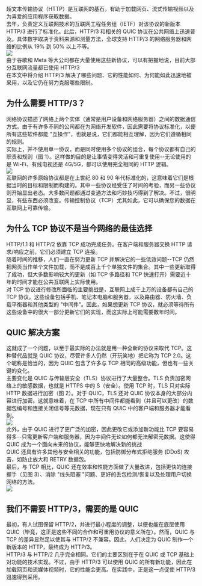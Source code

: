 超文本传输协议（HTTP）是互联网的基石，有助于加载网页、流式传输视频以及为喜爱的应用程序获取数据。<br />去年，负责定义互联网技术的互联网工程任务组（IETF）对该协议的新版本 HTTP/3 进行了标准化。此后，HTTP/3 和相关的 QUIC 协议在公共网络上迅速普及。具体数字取决于资料来源和测量方法，全球支持 HTTP/3 的网络服务器和网络的比例从 19% 到 50% 以上不等。<br />![](https://cdn.nlark.com/yuque/0/2023/png/396745/1697420244197-50f74e4c-6ccf-45fc-992e-b9f34f8c6217.png#averageHue=%23faf9f9&clientId=u933db048-a249-4&from=paste&id=u10738bd3&originHeight=660&originWidth=775&originalType=url&ratio=2.5&rotation=0&showTitle=false&status=done&style=none&taskId=uc786e0f2-1458-41a6-9522-275773bf1ea&title=)<br />由于谷歌和 Meta 等大公司都在大量使用这些新协议，可以有把握地说，目前大部分互联网流量都已使用 HTTP/3<br />在本文中将介绍 HTTP/3 解决了哪些问题、它的性能如何、为何能如此迅速地被采用，以及它仍在努力克服哪些限制。
<a name="qMdsG"></a>
## 为什么需要 HTTP/3？
网络协议描述了网络上两个实体（通常是用户设备和网络服务器）之间的数据通信方式。由于有许多不同的公司都在为网络开发软件，因此需要将协议标准化，以便所有这些软件都能 "互操作"，也就是说，它们都能相互理解，因为它们遵循相同的规则。<br />实际上，并不使用单一协议，而是同时使用多个协议的组合，每个协议都有自己的职责和规则（图 1）。这样做的目的是让事情变得灵活和可重复使用--无论使用的是 Wi-Fi、有线电视还是 4G/5G，都可以使用完全相同的 HTTP 逻辑。<br />![](https://cdn.nlark.com/yuque/0/2023/png/396745/1697420244245-73d87d9a-fd77-4681-b88e-42da1ff0a1d9.png#averageHue=%23020302&clientId=u933db048-a249-4&from=paste&id=uce49cc2b&originHeight=1024&originWidth=995&originalType=url&ratio=2.5&rotation=0&showTitle=false&status=done&style=none&taskId=u086502d9-388c-41f8-9198-d4402266065&title=)<br />互联网的许多原始协议都是在上世纪 80 和 90 年代标准化的，这意味着它们是根据当时的目标和限制而构建的。其中一些协议经受住了时间的考验，而另一些协议则开始显出老态。大多数问题都通过变通方法和巧妙技巧得到了解决。不过，很明显，有些东西必须改变。传输控制协议（TCP）尤其如此，它可以确保您的数据在互联网上可靠传输。
<a name="Md0Wo"></a>
## 为什么 TCP 协议不是当今网络的最佳选择
HTTP/1.1 和 HTTP/2 依靠 TCP 成功完成任务。在客户端和服务器交换 HTTP 请求/响应之前，它们必须建立 TCP 连接。<br />随着时间的推移，人们一直在努力更新 TCP 并解决它的一些低效问题--TCP 仍然把网页当作单个文件加载，而不是成百上千个单独文件的集合。其中一些更新取得了成功，但大多数影响较大的更新（如 TCP 多路径和 TCP 快速打开）需要近十年的时间才能在公共互联网上实际使用。<br />对 TCP 协议进行修改所面临的主要挑战是，互联网上成千上万的设备都有自己的 TCP 协议。这些设备包括手机、笔记本电脑和服务器，以及路由器、防火墙、负载平衡器和其他类型的 "中间件"。因此，如果想更新 TCP 协议，就必须等待所有这些设备中的很大一部分更新它们的实现，而这实际上可能需要数年时间。
<a name="siQ5m"></a>
## QUIC 解决方案
这就成了一个问题，以至于最实际的办法就是用一种全新的协议来取代 TCP。这种替代品就是 QUIC 协议，尽管许多人仍然（开玩笑地）把它称为 TCP 2.0。这个昵称是恰当的，因为 QUIC 包含了许多与 TCP 相同的高级功能，但也有一些关键的变化。<br />主要变化是 QUIC 与传输层安全（TLS）协议进行了大量整合。TLS 负责加密网络上的敏感数据，也就是 HTTPS 中的 S（安全）。使用 TCP 时，TLS 只对实际 HTTP 数据进行加密（图 2）。对于 QUIC，TLS 还对 QUIC 协议本身的大部分内容进行加密。这就意味着，在 TCP 中所有中间件都能看到（并且可以更改）的数据包编号和连接关闭信号等元数据，现在只有 QUIC 中的客户端和服务器才能看到。<br />![](https://cdn.nlark.com/yuque/0/2023/png/396745/1697420244238-817f857b-a95f-40e2-bc79-50d86bf5fce0.png#averageHue=%23efebe8&clientId=u933db048-a249-4&from=paste&id=uec1e467c&originHeight=531&originWidth=1024&originalType=url&ratio=2.5&rotation=0&showTitle=false&status=done&style=none&taskId=u0e00207a-35cc-41fd-ad0a-391b9cce694&title=)<br />此外，由于 QUIC 进行了更广泛的加密，因此更改它或添加新功能比 TCP 要容易得多--只需更新客户端和服务器，因为中间件无论如何都无法解密元数据。这使得 QUIC 成为一个面向未来的协议，能够更快地解决新的挑战<br />QUIC 还具有许多其他与安全相关的功能，包括防御分布式拒绝服务 (DDoS) 攻击，如防止放大和 RETRY 数据包。<br />最后，与 TCP 相比，QUIC 还在效率和性能方面做了大量改进，包括更快的连接握手（见图 3）、消除 "线头阻塞 "问题、更好的丢包检测/恢复以及处理用户切换网络的方法。<br />![](https://cdn.nlark.com/yuque/0/2023/png/396745/1697420244205-7062c391-5c07-458a-ac86-e510f669a4bb.png#averageHue=%23f9f8f7&clientId=u933db048-a249-4&from=paste&id=uefeda8ea&originHeight=429&originWidth=637&originalType=url&ratio=2.5&rotation=0&showTitle=false&status=done&style=none&taskId=u47169e68-fae7-4d9f-bbd2-5a5ecd20b6d&title=)
<a name="siWYi"></a>
## 我们不需要 HTTP/3，需要的是 QUIC
最初，有人试图保留 HTTP/2，并进行最小程度的调整，以便也能在底层使用 QUIC（毕竟，这正是这些不同的合作和可重用协议的意义所在）。然而，QUIC 与 TCP 的差异显然足以使其与 HTTP/2 不兼容。因此，人们决定为 QUIC 制作一个新版本的 HTTP，最终成为 HTTP/3。<br />HTTP/3 与 HTTP/2 几乎完全相同。它们的主要区别在于在 QUIC 或 TCP 基础上对功能的技术实现。不过，由于 HTTP/3 可以使用 QUIC 的所有新功能，因此在加载网页和流媒体视频时，它的性能会更高。在实践中，正是这一点促使 HTTP/3 迅速得到采用。

